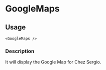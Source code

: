 # GoogleMaps

## Usage

    <GoogleMaps />

### Description

It will display the Google Map for Chez Sergio.

